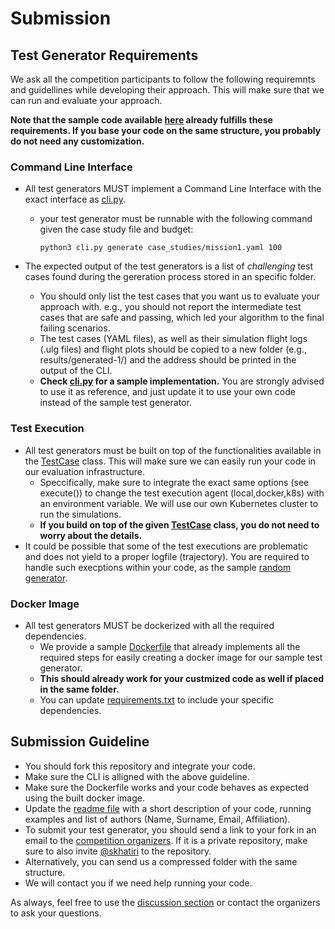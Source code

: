 # Submission

## Test Generator Requirements

We ask all the competition participants to follow the following requiremnts and guidellines while developing their approach. This will make sure that we can run and evaluate your approach.

**Note that the sample code available [here](../snippets/) already fulfills these requirements. If you base your code on the same structure, you probably do not need any customization.**

### Command Line Interface

- All test generators MUST implement a Command Line Interface with the exact interface as [cli.py](../snippets/cli.py).
  - your test generator must be runnable with the following command given the case study file and budget:

    `python3 cli.py generate case_studies/mission1.yaml 100`

- The expected output of the test generators is a list of *challenging* test cases found during the gereration process stored in an specific folder.
  - You should only list the test cases that you want us to evaluate your approach with. e.g., you should not report the intermediate test cases that are safe and passing, which led your algorithm to the final failing scenarios.  
  - The test cases (YAML files), as well as their simulation flight logs (.ulg files) and flight plots should be copied to a new folder (e.g., results/generated-1/) and the address should be printed in the output of the CLI.
  - **Check [cli.py](../snippets/cli.py) for a sample implementation.** You are strongly advised to use it as reference, and just update it to use your own code instead of the sample test generator.

### Test Execution

- All test generators must be built on top of the functionalities available in the [TestCase](../snippets/testcase.py) class. This will make sure we can easily run your code in our evaluation infrastructure.
  - Speccifically, make sure to integrate the exact same options (see execute()) to change the test execution agent (local,docker,k8s) with an environment variable. We will use our own Kubernetes cluster to run the simulations.
  - **If you build on top of the given [TestCase](../snippets/testcase.py) class, you do not need to worry about the details.**
- It could be possible that some of the test executions are problematic and does not yield to a proper logfile (trajectory). You are required to handle such execptions within your code, as the sample [random generator](../snippets/random_generator.py).

### Docker Image

- All test generators MUST be dockerized with all the required dependencies.
  - We provide a sample [Dockerfile](../snippets/Dockerfile) that already implements all the required steps for easily creating a docker image for our sample test generator.
  - **This should already work for your custmized code as well if placed in the same folder.**
  - You can update [requirements.txt](../snippets/requirements.txt) to include your specific dependencies.

## Submission Guideline  

- You should fork this repository and integrate your code.
- Make sure the CLI is alligned with the above guideline.
- Make sure the Dockerfile works and your code behaves as expected using the built docker image.
- Update the [readme file](../snippets/README.md) with a short description of your code, running examples and list of authors (Name, Surname, Email, Affiliation).
- To submit your test generator, you should send a link to your fork in an email to the [competition organizers](../README.md#contacts). If it is a private repository, make sure to also invite [@skhatiri](https://github.com/skhatiri) to the repository.
- Alternatively, you can send us a compressed folder with the same structure.
- We will contact you if we need help running your code.

As always, feel free to use the [discussion section]((https://github.com/skhatiri/UAV-Testing-Competition/discussions)) or contact the organizers to ask your questions.
